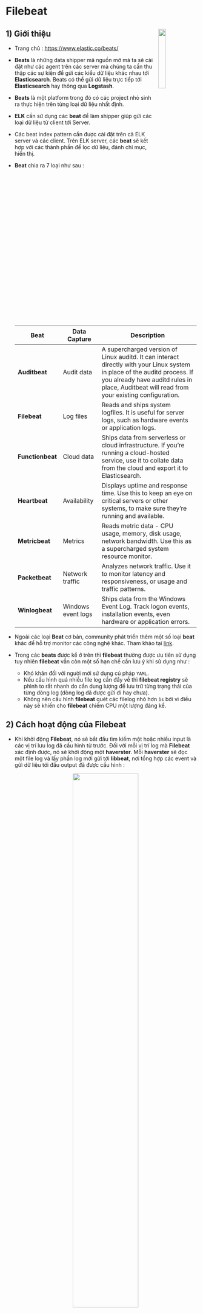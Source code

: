 # Filebeat
## **1) Giới thiệu** <img src=https://i.imgur.com/nosafWg.png align=right width=20%>
- Trang chủ : https://www.elastic.co/beats/
- **Beats** là những data shipper mã nguồn mở mà ta sẽ cài đặt như các agent trên các server mà chúng ta cần thu thập các sự kiện để gửi các kiểu dữ liệu khác nhau tới **Elasticsearch**. Beats có thể gửi dữ liệu trực tiếp tới **Elasticsearch** hay thông qua **Logstash**.
- **Beats** là một platform trong đó có các project nhỏ sinh ra thực hiện trên từng loại dữ liệu nhất định.
- **ELK** cần sử dụng các **beat** để làm shipper giúp gửi các loại dữ liệu từ client tới Server.
- Các beat index pattern cần được cài đặt trên cả ELK server và các client. Trên ELK server, các **beat** sẽ kết hợp với các thành phần để lọc dữ liệu, đánh chỉ mục, hiển thị.
- **Beat** chia ra 7 loại như sau :

    | Beat | Data Capture | Description |
    |------|--------------|-------------|
    | **Auditbeat** | Audit data | 	A supercharged version of Linux auditd. It can interact directly with your Linux system in place of the auditd process. If you already have auditd rules in place, Auditbeat will read from your existing configuration. |
    | **Filebeat** | Log files | Reads and ships system logfiles. It is useful for server logs, such as hardware events or application logs. |
    | **Functionbeat** | Cloud data | Ships data from serverless or cloud infrastructure. If you’re running a cloud-hosted service, use it to collate data from the cloud and export it to Elasticsearch. |
    | **Heartbeat** | Availability | Displays uptime and response time. Use this to keep an eye on critical servers or other systems, to make sure they’re running and available. |
    | **Metricbeat** | Metrics | Reads metric data - CPU usage, memory, disk usage, network bandwidth. Use this as a supercharged system resource monitor. |
    | **Packetbeat** | Network traffic | Analyzes network traffic. Use it to monitor latency and responsiveness, or usage and traffic patterns. |
    | **Winlogbeat** | Windows event logs | Ships data from the Windows Event Log. Track logon events, installation events, even hardware or application errors. |

- Ngoài các loại **Beat** cơ bản, community phát triển thêm một số loại **beat** khác để hỗ trợ monitor các công nghệ khác. Tham khảo tại [link](https://www.elastic.co/guide/en/beats/libbeat/current/community-beats.html).
- Trong các **beats** được kể ở trên thì **filebeat** thường được ưu tiên sử dụng tuy nhiên **filebeat** vẫn còn một số hạn chế cần lưu ý khi sử dụng như :
    - Khó khăn đối với người mới sử dụng cú pháp `YAML`.
    - Nếu cấu hình quá nhiều file log cần đẩy về thì **filebeat registry** sẽ phình to rất nhanh do cần dung lượng để lưu trữ từng trạng thái của từng dòng log (dòng log đã được gửi đi hay chưa).
    - Không nên cấu hình **filebeat** quét các filelog nhỏ hơn `1s` bởi vì điều này sẽ khiến cho **filebeat** chiếm CPU một lượng đáng kể.
## **2) Cách hoạt động của Filebeat**
- Khi khởi động **Filebeat**, nó sẽ bắt đầu tìm kiếm một hoặc nhiều input là các vị trí lưu log đã cấu hình từ trước. Đối với mỗi vị trí log mà **Filebeat** xác định được, nó sẽ khởi động một **haverster**. Mỗi **haverster** sẽ đọc một file log và lấy phần log mới gửi tới **libbeat**, nơi tổng hợp các event và gửi dữ liệu tới đầu output đã được cấu hình :

    <p align=center><img src=https://i.imgur.com/S5GbO0s.png width=60%></p>

## **3) Cài đặt Filebeat**
### **Mô hình**
### **Cài đặt Filebeat trên Client**
- **B1 :** Thêm repository của **ElasticSearch** :
    ```
    # cat <<EOF | sudo tee /etc/yum.repos.d/elasticsearch.repo
    [elasticsearch-7.x]
    name=Elasticsearch repository for 7.x packages
    baseurl=https://artifacts.elastic.co/packages/7.x/yum
    gpgcheck=1
    gpgkey=https://artifacts.elastic.co/GPG-KEY-elasticsearch
    enabled=1
    autorefresh=1
    type=rpm-md
    EOF
    ```
- **B2 :** Cài đặt **Filebeat** :
    ```
    # yum install filebeat -y
    ```
- **B3 :** Backup file cấu hình **filebeat** :
    ```
    # mv /etc/filebeat/filebeat.yml /etc/filebeat/filebeat.yml.bak
    ```
- **B4 :** 